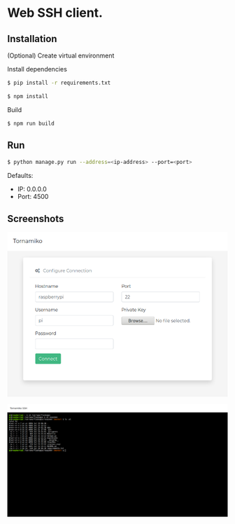# Web SSH client.

## Installation

(Optional) Create virtual environment

Install dependencies

```sh
$ pip install -r requirements.txt
```

```sh
$ npm install
```

Build

```sh
$ npm run build
```

## Run

```sh
$ python manage.py run --address=<ip-address> --port=<port>
```

Defaults:
- IP: 0.0.0.0
- Port: 4500

## Screenshots

![assets/tornamiko.png](assets/img/ui.png)

![assets/tornamiko.png](assets/img/tornamiko.png)





